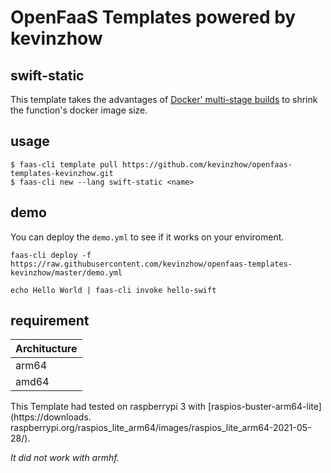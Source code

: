 # OpenFaaS Templates powered by kevinzhow

## swift-static
This template takes the advantages of [Docker' multi-stage builds](https://docs.docker.com/develop/develop-images/multistage-build/) to shrink the function's docker image size.


## usage
```
$ faas-cli template pull https://github.com/kevinzhow/openfaas-templates-kevinzhow.git
$ faas-cli new --lang swift-static <name>
```

## demo

You can deploy the `demo.yml` to see if it works on your enviroment.

```
faas-cli deploy -f https://raw.githubusercontent.com/kevinzhow/openfaas-templates-kevinzhow/master/demo.yml

echo Hello World | faas-cli invoke hello-swift
```


## requirement

| Architucture | 
| ------------- | 
| arm64  | 
| amd64 | 

This Template had tested on raspberrypi 3 with [raspios-buster-arm64-lite](https://downloads.
raspberrypi.org/raspios_lite_arm64/images/raspios_lite_arm64-2021-05-28/).

*It did not work with armhf.*

